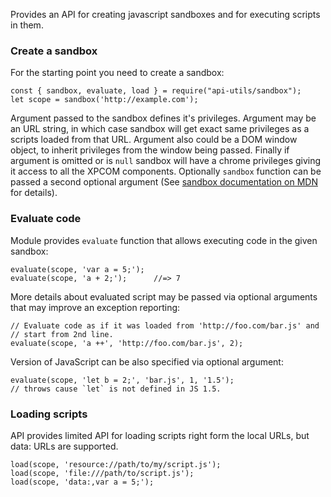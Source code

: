 <!-- This Source Code Form is subject to the terms of the Mozilla Public
   - License, v. 2.0. If a copy of the MPL was not distributed with this
   - file, You can obtain one at http://mozilla.org/MPL/2.0/. -->

Provides an API for creating javascript sandboxes and for executing scripts
in them.

### Create a sandbox ###

For the starting point you need to create a sandbox:

    const { sandbox, evaluate, load } = require("api-utils/sandbox");
    let scope = sandbox('http://example.com');

Argument passed to the sandbox defines it's privileges. Argument may be an URL
string, in which case sandbox will get exact same privileges as a scripts
loaded from that URL. Argument also could be a DOM window object, to inherit
privileges from the window being passed. Finally if argument is omitted or is
`null` sandbox will have a chrome privileges giving it access to all the XPCOM
components. Optionally `sandbox` function can be passed a second optional
argument (See [sandbox documentation on MDN](https://developer.mozilla.org/en/Components.utils.Sandbox#Optional_parameter)
for details).

### Evaluate code ###

Module provides `evaluate` function that allows executing code in the given
sandbox:

    evaluate(scope, 'var a = 5;');
    evaluate(scope, 'a + 2;');      //=> 7

More details about evaluated script may be passed via optional arguments that
may improve an exception reporting:

    // Evaluate code as if it was loaded from 'http://foo.com/bar.js' and
    // start from 2nd line.
    evaluate(scope, 'a ++', 'http://foo.com/bar.js', 2);

Version of JavaScript can be also specified via optional argument:

    evaluate(scope, 'let b = 2;', 'bar.js', 1, '1.5');
    // throws cause `let` is not defined in JS 1.5.

### Loading scripts ###

API provides limited API for loading scripts right form the local URLs,
but data: URLs are supported.

    load(scope, 'resource://path/to/my/script.js');
    load(scope, 'file:///path/to/script.js');
    load(scope, 'data:,var a = 5;');